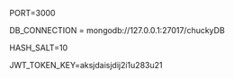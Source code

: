 PORT=3000

DB_CONNECTION = mongodb://127.0.0.1:27017/chuckyDB

HASH_SALT=10

JWT_TOKEN_KEY=aksjdaisjdij2i1u283u21